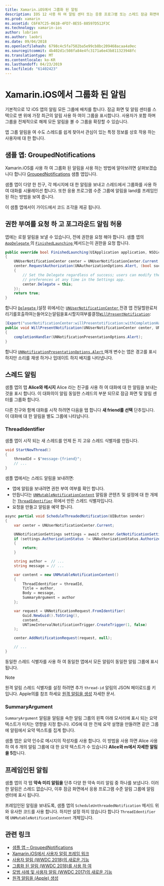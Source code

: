 ```yaml
---
title: Xamarin.iOS에서 그룹화 된 알림
description: IOS 12 사용 하 여 알림 센터 또는 응용 프로그램 또는 스레드 잠금 화면에서 알림 그룹 가능성이 있습니다. 이 문서는 스레드를 보내는 방법 및 Xamarin.iOS 사용 하 여 프레임인된 알림을 설명 합니다.
ms.prod: xamarin
ms.assetid: C6FA7C25-061B-4FD7-8E55-88597D512F3C
ms.technology: xamarin-ios
author: lobrien
ms.author: laobri
ms.date: 09/04/2018
ms.openlocfilehash: 6798c4c5fa7502ba5e99cb8bc209468acaa4a9ec
ms.sourcegitcommit: 4b402d1c508fa84e4fc3171a6e43b811323948fc
ms.translationtype: MT
ms.contentlocale: ko-KR
ms.lasthandoff: 04/23/2019
ms.locfileid: "61402423"
---
```

# <a name="grouped-notifications-in-xamarinios"></a>Xamarin.iOS에서 그룹화 된 알림

기본적으로 12 iOS 앱의 알림 모든 그룹에 배치를 합니다. 잠금 화면 및 알림 센터를 스택으로 맨 위에 가장 최근의 알림 사용 하 여이 그룹을 표시합니다. 사용자가 포함 하며 그룹을 전체적으로 해제 모든 알림을 볼 수 그룹을 확장할 수 있습니다.

앱 그룹 알림을 여 수도 스레드를 쉽게 찾아서 관심이 있는 특정 정보를 상호 작용 하는 사용자에 대 한 합니다.

## <a name="sample-app-groupednotifications"></a>샘플 앱: GroupedNotifications

Xamarin.iOS를 사용 하 여 그룹화 된 알림을 사용 하는 방법에 알아보려면 살펴보겠습니다 합니다 [GroupedNotifications](https://developer.xamarin.com/samples/monotouch/iOS12/GroupedNotifications) 샘플 앱입니다.

샘플 앱이 다양 한 친구, 각 메시지에 대 한 알림을 보내고 스레드에서 그룹화를 사용 하 여 대화를 시뮬레이션 합니다. 또한 응용 프로그램 수준 그룹에 알림을 land를 프레임인된 하는 방법을 보여 줍니다.

이 샘플 앱에서이 가이드에서 코드 조각을 제공 됩니다.

## <a name="request-authorization-and-allow-foreground-notifications"></a>권한 부여를 요청 하 고 포그라운드 알림 허용

앱에는 로컬 알림을 보낼 수 있습니다, 전에 권한을 요청 해야 합니다. 샘플 앱의 [ `AppDelegate` ](xref:UIKit.UIApplicationDelegate)의 [ `FinishedLaunching` ](xref:UIKit.UIApplicationDelegate.FinishedLaunching(UIKit.UIApplication,Foundation.NSDictionary)) 메서드는이 권한을 요청 합니다.

```csharp
public override bool FinishedLaunching(UIApplication application, NSDictionary launchOptions)
{
    UNUserNotificationCenter center = UNUserNotificationCenter.Current;
    center.RequestAuthorization(UNAuthorizationOptions.Alert, (bool success, NSError error) =>
    {
        // Set the Delegate regardless of success; users can modify their notification
        // preferences at any time in the Settings app.
        center.Delegate = this;
    });
    return true;
}
```

합니다 [ `Delegate` ](xref:UserNotifications.UNUserNotificationCenter.Delegate) (설정 위에서)는 [ `UNUserNotificationCenter` ](xref:UserNotifications.UNUserNotificationCenter) 전경 앱 전달할완료처리기를호출하여는들어오는알림을표시할지여부를결정[`WillPresentNotification`](xref:UserNotifications.UNUserNotificationCenterDelegate_Extensions.WillPresentNotification(UserNotifications.IUNUserNotificationCenterDelegate,UserNotifications.UNUserNotificationCenter,UserNotifications.UNNotification,System.Action{UserNotifications.UNNotificationPresentationOptions})):

```csharp
[Export("userNotificationCenter:willPresentotification:withCompletionHandler:")]
public void WillPresentNotification(UNUserNotificationCenter center, UNNotification notification, System.Action<UNNotificationPresentationOptions> completionHandler)
{
    completionHandler(UNNotificationPresentationOptions.Alert);
}
```

합니다 [ `UNNotificationPresentationOptions.Alert` ](xref:UserNotifications.UNNotificationPresentationOptions) 매개 변수는 앱은 경고를 표시 하지만 소리를 재생 하거나 업데이트 하지 배지를 나타냅니다.

## <a name="threaded-notifications"></a>스레드 알림

샘플 앱의 탭 **Alice와 메시지** Alice 라는 친구를 사용 하 여 대화에 대 한 알림을 보내는 것을 표시 합니다.
이 대화의이 알림 동일한 스레드의 부분 되므로 잠금 화면 및 알림 센터를 그룹화 합니다.

다른 친구와 함께 대화를 시작 하려면 다음을 탭 합니다 **새 friend를 선택** 단추입니다. 이 대화에 대 한 알림을 별도 그룹에 나타납니다.

### <a name="threadidentifier"></a>ThreadIdentifier

샘플 앱이 시작 되는 새 스레드를 언제 든 지 고유 스레드 식별자를 만듭니다.

```csharp
void StartNewThread()
{
    threadId = $"message-{friend}";
    // ...
}
```

샘플 앱에서는 스레드 알림을 보내려면:

- 앱에 알림을 보내려면 권한 부여 여부를 확인 합니다.
- 만듭니다는 [`UNMutableNotificationContent`](xref:UserNotifications.UNMutableNotificationContent)
알림을 콘텐츠 및 설정에 대 한 개체는 [`ThreadIdentifier`](xref:UserNotifications.UNMutableNotificationContent.ThreadIdentifier)
위에서 만든 스레드 식별자입니다.
- 요청을 만들고 알림을 예약 합니다.

```csharp
async partial void ScheduleThreadedNotification(UIButton sender)
{
    var center = UNUserNotificationCenter.Current;

    UNNotificationSettings settings = await center.GetNotificationSettingsAsync();
    if (settings.AuthorizationStatus != UNAuthorizationStatus.Authorized)
    {
        return;
    }

    string author =  // ...
    string message = // ...

    var content = new UNMutableNotificationContent()
    {
        ThreadIdentifier = threadId,
        Title = author,
        Body = message,
        SummaryArgument = author
    };

    var request = UNNotificationRequest.FromIdentifier(
        Guid.NewGuid().ToString(),
        content,
        UNTimeIntervalNotificationTrigger.CreateTrigger(1, false)
    );

    center.AddNotificationRequest(request, null);

    // ...
}
```

동일한 스레드 식별자를 사용 하 여 동일한 앱에서 모든 알림이 동일한 알림 그룹에 표시 됩니다.

> [!NOTE]
> 원격 알림 스레드 식별자를 설정 하려면 추가 `thread-id` 알림의 JSON 페이로드를 키입니다. Apple의를 참조 하세요 [원격 알림을 생성](https://developer.apple.com/documentation/usernotifications/setting_up_a_remote_notification_server/generating_a_remote_notification) 자세한 문서.

### <a name="summaryargument"></a>SummaryArgument

`SummaryArgument` 알림을 알림을 속한 알림 그룹의 왼쪽 아래 모서리에 표시 되는 요약 텍스트가 미치는 영향을 지정 합니다. iOS에 대 한 전체 요약 설명을 만들려면 같은 그룹에 알림에서 요약 텍스트를 집계 합니다.

샘플 앱은 요약 인수로 메시지의 작성자를 사용 합니다. 이 방법을 사용 하면 Alice 사용 하 여 6 개의 알림 그룹에 대 한 요약 텍스트가 수 있습니다 **Alice와 m에서 자세한 알림을 5**합니다.

## <a name="unthreaded-notifications"></a>프레임인된 알림

샘플 앱의 각 탭 **약속 미리 알림을** 단추 다양 한 약속 미리 알림 중 하나를 보냅니다. 이러한 알림은 스레드 없습니다, 이후 잠금 화면에서 응용 프로그램 수준 알림 그룹에 알림 센터에 표시 됩니다.

프레임인된 알림을 보내도록, 샘플 앱의 `ScheduleUnthreadedNotification` 메서드 위와 유사한 코드를 사용 합니다.
하지만 설정 하지 않습니다 합니다 `ThreadIdentifier` 에 `UNMutableNotificationContent` 개체입니다.

## <a name="related-links"></a>관련 링크

- [샘플 앱 – GroupedNotifications](https://developer.xamarin.com/samples/monotouch/iOS12/GroupedNotifications)
- [Xamarin.iOS에서 사용자 알림 프레임 워크](~/ios/platform/user-notifications/index.md)
- [사용자 알림 (WWDC 2018)의 새로운 기능](https://developer.apple.com/videos/play/wwdc2018/710/)
- [그룹화 된 알림 (WWDC 2018)를 사용 하 여](https://developer.apple.com/videos/play/wwdc2018/711/)
- [모범 사례 및 사용자 알림 (WWDC 2017)의 새로운 기능](https://developer.apple.com/videos/play/wwdc2017/708/)
- [원격 알림을 (Apple) 생성](https://developer.apple.com/documentation/usernotifications/setting_up_a_remote_notification_server/generating_a_remote_notification)
